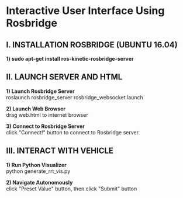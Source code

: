 # Interactive User Interface Using Rosbridge

## I. INSTALLATION ROSBRIDGE (UBUNTU 16.04)

<b>1) sudo apt-get install ros-kinetic-rosbridge-server</b>

## II. LAUNCH SERVER AND HTML

<b>1) Launch Rosbridge Server</b> <br />
roslaunch rosbridge_server rosbridge_websocket.launch

<b>2) Launch Web Browser</b> <br />
drag web.html to internet browser

<b>3) Connect to Rosbridge Server</b> <br />
click "Connect!" button to connect to Rosbridge server.

## III. INTERACT WITH VEHICLE

<b>1) Run Python Visualizer</b> <br />
python generate_rrt_vis.py

<b>2) Navigate Autonomously</b> <br />
click "Preset Value" button, then click "Submit" button

